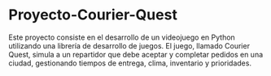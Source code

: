 # Proyecto-Courier-Quest
Este proyecto consiste en el desarrollo de un videojuego en Python utilizando una librería de desarrollo de juegos. El juego, llamado Courier Quest, simula a un repartidor que debe aceptar y completar pedidos en una ciudad, gestionando tiempos de entrega, clima, inventario y prioridades.
